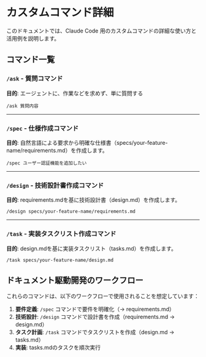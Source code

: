 # カスタムコマンド詳細

このドキュメントでは、Claude Code 用のカスタムコマンドの詳細な使い方と活用例を説明します。

## コマンド一覧

### `/ask` - 質問コマンド

**目的**: エージェントに、作業などを求めず、単に質問する

```
/ask 質問内容
```

---

### `/spec` - 仕様作成コマンド

**目的**: 自然言語による要求から明確な仕様書（specs/your-feature-name/requirements.md）を作成します。

```
/spec ユーザー認証機能を追加したい
```

---

### `/design` - 技術設計書作成コマンド

**目的**: requirements.mdを基に技術設計書（design.md）を作成します。

```
/design specs/your-feature-name/requirements.md
```

---

### `/task` - 実装タスクリスト作成コマンド

**目的**: design.mdを基に実装タスクリスト（tasks.md）を作成します。

```
/task specs/your-feature-name/design.md
```

## ドキュメント駆動開発のワークフロー

これらのコマンドは、以下のワークフローで使用されることを想定しています：

1. **要件定義**: `/spec` コマンドで要件を明確化（→ requirements.md）
2. **技術設計**: `/design` コマンドで設計書を作成（requirements.md → design.md）
3. **タスク計画**: `/task` コマンドでタスクリストを作成（design.md → tasks.md）
4. **実装**: tasks.mdのタスクを順次実行